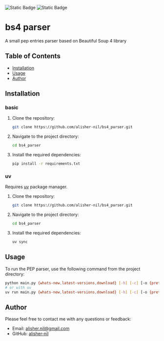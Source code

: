 ![Static Badge](https://img.shields.io/badge/python-3.10-%233776AB?logo=python)
![Static Badge](https://img.shields.io/badge/Beautiful%20Soup%204-v4.12.3-%233776AB)


# bs4 parser

A small pep entries parser based on Beautiful Soup 4 library

## Table of Contents
- [Installation](#installation)
- [Usage](#usage)
- [Author](#author)

## Installation

### basic
1. Clone the repository:

    ```bash
    git clone https://github.com/alisher-nil/bs4_parser.git
    ```

2. Navigate to the project directory:

    ```bash
    cd bs4_parser
    ```

3. Install the required dependencies:

    ```bash
    pip install -r requirements.txt
    ```
### uv
Requires [uv](https://docs.astral.sh/uv/) package manager.
1. Clone the repository:

    ```bash
    git clone https://github.com/alisher-nil/bs4_parser.git
    ```

2. Navigate to the project directory:

    ```bash
    cd bs4_parser
    ```

3. Install the required dependencies:

    ```bash
    uv sync
    ```

## Usage

To run the PEP parser, use the following command from the project directory:

```bash
python main.py {whats-new,latest-versions,download} [-h] [-c] [-o {pretty,file}] 
# or with uv
uv run main.py {whats-new,latest-versions,download} [-h] [-c] [-o {pretty,file}] 
```

## Author
Please feel free to contact me with any questions or feedback:

- Email: alisher.nil@gmail.com
- GitHub: [alisher-nil](https://github.com/alisher-nil/)